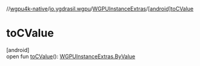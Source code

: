 //[wgpu4k-native](../../../index.md)/[io.ygdrasil.wgpu](../index.md)/[WGPUInstanceExtras](index.md)/[[android]toCValue]([android]to-c-value.md)

# toCValue

[android]\
open fun [toCValue]([android]to-c-value.md)(): [WGPUInstanceExtras.ByValue](../../io.ygdrasil.wgpu.android/-w-g-p-u-instance-extras/-by-value/index.md)